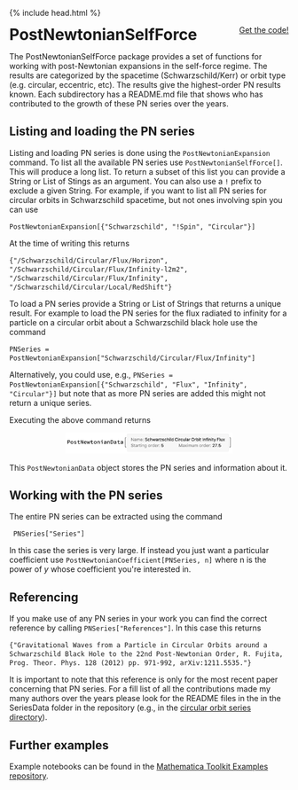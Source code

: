 {% include head.html %}

<p>
 <h1 style="display:inline">PostNewtonianSelfForce</h1> <span style="float:right;"><a href="{{ site.github.repository_url }}" class = "code_btn">Get the code!</a></span>
</p>

The PostNewtonianSelfForce package provides a set of functions for working with
post-Newtonian expansions in the self-force regime. The results are categorized
by the spacetime (Schwarzschild/Kerr) or orbit type (e.g. circular, eccentric,
etc). The results give the highest-order PN results known. Each subdirectory has
a README.md file that shows who has contributed to the growth of these PN series
over the years.

## Listing and loading the PN series

Listing and loading PN series is done using the `PostNewtonianExpansion` command. To list all the available PN series use `PostNewtonianSelfForce[]`. This will produce a long list. To return a subset of this list you can provide a String or List of Stings as an argument. You can also use a `!` prefix to exclude a given String. For example, if you want to list all PN series for circular orbits in Schwarzschild spacetime, but not ones involving spin you can use
```
PostNewtonianExpansion[{"Schwarzschild", "!Spin", "Circular"}]
```
At the time of writing this returns
```
{"/Schwarzschild/Circular/Flux/Horizon", "/Schwarzschild/Circular/Flux/Infinity-l2m2", 
"/Schwarzschild/Circular/Flux/Infinity", "/Schwarzschild/Circular/Local/RedShift"}
```

To load a PN series provide a String or List of Strings that returns a unique result. For example to load the PN series for the flux radiated to infinity for a particle on a circular orbit about a Schwarzschild black hole use the command

```
PNSeries = PostNewtonianExpansion["Schwarzschild/Circular/Flux/Infinity"]
```

Alternatively, you could use, e.g., `PNSeries = PostNewtonianExpansion[{"Schwarzschild", "Flux", "Infinity", "Circular"}]` but note that as more PN series are added this might not return a unique series.

Executing the above command returns 

<center><img src = "PNData.png" width="60%"></center>

This `PostNewtonianData` object stores the PN series  and information about it.

## Working with the PN series

The entire PN series can be extracted using the command
```
 PNSeries["Series"]
```

In this case the series is very large. If instead you just want a particular coefficient use `PostNewtonianCoefficient[PNSeries, n]` where n is the power of $y$ whose coefficient you're interested in.


## Referencing

If you make use of any PN series in your work you can find the correct reference by calling `PNSeries["References"]`. In this case this returns

```
{"Gravitational Waves from a Particle in Circular Orbits around a 
Schwarzschild Black Hole to the 22nd Post-Newtonian Order, R. Fujita, 
Prog. Theor. Phys. 128 (2012) pp. 971-992, arXiv:1211.5535."}
```

It is important to note that this reference is only for the most recent paper concerning that PN series. For a fill list of all the contributions made my many authors over the years please look for the README files in the in the SeriesData folder in the repository (e.g., in the [circular orbit series directory](https://github.com/BlackHolePerturbationToolkit/PostNewtonianSelfForce/tree/master/SeriesData/Schwarzschild/Circular)).


## Further examples

Example notebooks can be found in the [Mathematica Toolkit Examples repository](https://github.com/BlackHolePerturbationToolkit/MathematicaToolkitExamples).